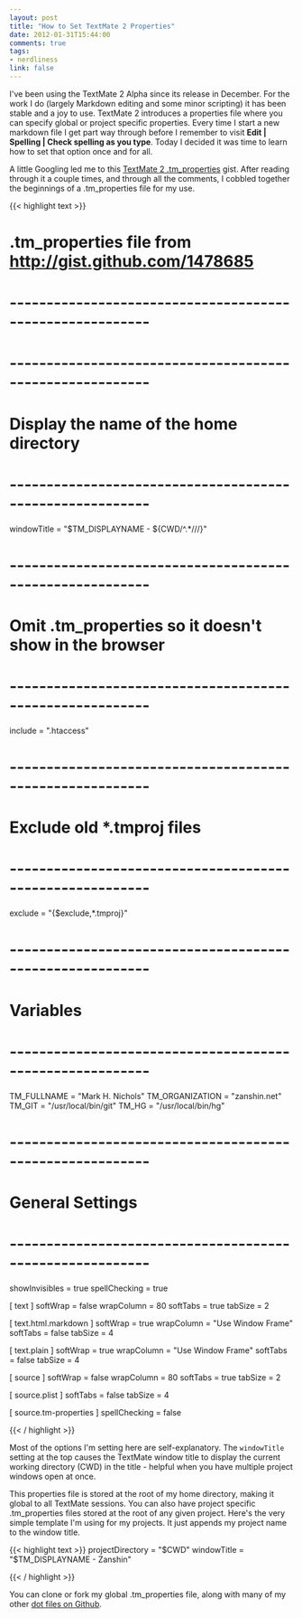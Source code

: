 ```yaml
---
layout: post
title: "How to Set TextMate 2 Properties"
date: 2012-01-31T15:44:00
comments: true
tags:
- nerdliness
link: false
---
```

I've been using the TextMate 2 Alpha since its release in December. For the work I do (largely Markdown editing and some minor scripting) it has been stable and a joy to use. TextMate 2 introduces a properties file where you can specify global or project specific properties. Every time I start a new markdown file I get part way through before I remember to visit **Edit | Spelling | Check spelling as you type**. Today I decided it was time to learn how to set that option once and for all.

A little Googling led me to this [TextMate 2 .tm_properties](http://gist.github.com/1478685 "TextMate 2 .tm_properties") gist. After reading through it a couple times, and through all the comments, I cobbled together the beginnings of a .tm_properties file for my use.

{{< highlight text >}}

# .tm_properties file from http://gist.github.com/1478685
# ---------------------------------------------------------

# ---------------------------------------------------------
# Display the name of the home directory
# ---------------------------------------------------------
windowTitle    = "$TM_DISPLAYNAME - ${CWD/^.*\///}"

# ---------------------------------------------------------
# Omit .tm_properties so it doesn't show in the browser
# ---------------------------------------------------------
include        = ".htaccess"

# ---------------------------------------------------------
# Exclude old *.tmproj files
# ---------------------------------------------------------
exclude        = "{$exclude,*.tmproj}"

# ---------------------------------------------------------
# Variables
# ---------------------------------------------------------
TM_FULLNAME   = "Mark H. Nichols"
TM_ORGANIZATION = "zanshin.net"
TM_GIT        = "/usr/local/bin/git"
TM_HG         = "/usr/local/bin/hg"

# ---------------------------------------------------------
# General Settings
# ---------------------------------------------------------
showInvisibles = true
spellChecking  = true

[ text ]
softWrap       = false
wrapColumn     = 80
softTabs       = true
tabSize        = 2

[ text.html.markdown ]
softWrap       = true
wrapColumn     = "Use Window Frame"
softTabs       = false
tabSize        = 4

[ text.plain ]
softWrap       = true
wrapColumn     = "Use Window Frame"
softTabs       = false
tabSize        = 4

[ source ]
softWrap       = false
wrapColumn     = 80
softTabs       = true
tabSize        = 2

[ source.plist ]
softTabs       = false
tabSize        = 4

[ source.tm-properties ]
spellChecking  = false


{{< / highlight >}}

Most of the options I'm setting here are self-explanatory. The `windowTitle` setting at the top causes the TextMate window title to display the current working directory (CWD) in the title - helpful when you have multiple project windows open at once.

This properties file is stored at the root of my home directory, making it global to all TextMate sessions. You can also have project specific .tm_properties files stored at the root of any given project. Here's the very simple template I'm using for my projects. It just appends my project name to the window title.

{{< highlight text >}}
projectDirectory = "$CWD"
windowTitle      = "$TM_DISPLAYNAME - Zanshin"

{{< / highlight >}}

You can clone or fork my global .tm_properties file, along with many of my other [dot files on Github](https://github.com/zan5hin/dotfiles "dotfiles").
